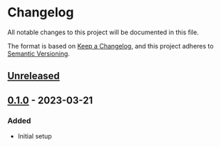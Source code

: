 # Changelog

All notable changes to this project will be documented in this file.

The format is based on [Keep a Changelog](https://keepachangelog.com/en/1.1.0/),
and this project adheres to [Semantic Versioning](https://semver.org/spec/v2.0.0.html).

## [Unreleased]

## [0.1.0] - 2023-03-21

### Added

- Initial setup

[Unreleased]: https://github.com/sauljabin/changeloggh/compare/v0.1.0...HEAD
[0.1.0]: https://github.com/sauljabin/changeloggh/releases/tag/v0.1.0